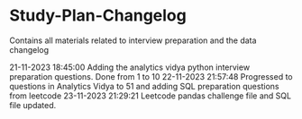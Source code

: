 # Study-Plan-Changelog

Contains all materials related to interview preparation and the data changelog

21-11-2023 18:45:00 Adding the analytics vidya python interview preparation questions. Done from 1 to 10
22-11-2023 21:57:48 Progressed to questions in Analytics Vidya to 51 and adding SQL preparation questions from leetcode
23-11-2023 21:29:21 Leetcode pandas challenge file and SQL file updated.
